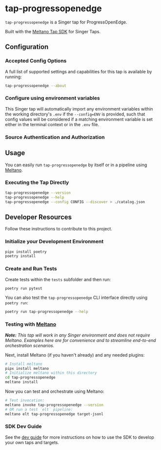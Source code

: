 # tap-progressopenedge

`tap-progressopenedge` is a Singer tap for ProgressOpenEdge.

Built with the [Meltano Tap SDK](https://sdk.meltano.com) for Singer Taps.

<!--

Developer TODO: Update the below as needed to correctly describe the install procedure. For instance, if you do not have a PyPi repo, or if you want users to directly install from your git repo, you can modify this step as appropriate.

## Installation

Install from PyPi:

```bash
pipx install tap-progressopenedge
```

Install from GitHub:

```bash
pipx install git+https://github.com/ORG_NAME/tap-progressopenedge.git@main
```

-->

## Configuration

### Accepted Config Options

<!--
Developer TODO: Provide a list of config options accepted by the tap.

This section can be created by copy-pasting the CLI output from:

```
tap-progressopenedge --about --format=markdown
```
-->

A full list of supported settings and capabilities for this
tap is available by running:

```bash
tap-progressopenedge --about
```

### Configure using environment variables

This Singer tap will automatically import any environment variables within the working directory's
`.env` if the `--config=ENV` is provided, such that config values will be considered if a matching
environment variable is set either in the terminal context or in the `.env` file.

### Source Authentication and Authorization

<!--
Developer TODO: If your tap requires special access on the source system, or any special authentication requirements, provide those here.
-->

## Usage

You can easily run `tap-progressopenedge` by itself or in a pipeline using [Meltano](https://meltano.com/).

### Executing the Tap Directly

```bash
tap-progressopenedge --version
tap-progressopenedge --help
tap-progressopenedge --config CONFIG --discover > ./catalog.json
```

## Developer Resources

Follow these instructions to contribute to this project.

### Initialize your Development Environment

```bash
pipx install poetry
poetry install
```

### Create and Run Tests

Create tests within the `tests` subfolder and
  then run:

```bash
poetry run pytest
```

You can also test the `tap-progressopenedge` CLI interface directly using `poetry run`:

```bash
poetry run tap-progressopenedge --help
```

### Testing with [Meltano](https://www.meltano.com)

_**Note:** This tap will work in any Singer environment and does not require Meltano.
Examples here are for convenience and to streamline end-to-end orchestration scenarios._

<!--
Developer TODO:
Your project comes with a custom `meltano.yml` project file already created. Open the `meltano.yml` and follow any "TODO" items listed in
the file.
-->

Next, install Meltano (if you haven't already) and any needed plugins:

```bash
# Install meltano
pipx install meltano
# Initialize meltano within this directory
cd tap-progressopenedge
meltano install
```

Now you can test and orchestrate using Meltano:

```bash
# Test invocation:
meltano invoke tap-progressopenedge --version
# OR run a test `elt` pipeline:
meltano elt tap-progressopenedge target-jsonl
```

### SDK Dev Guide

See the [dev guide](https://sdk.meltano.com/en/latest/dev_guide.html) for more instructions on how to use the SDK to
develop your own taps and targets.
